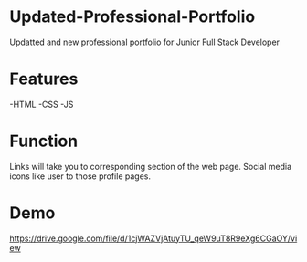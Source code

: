 # Updated-Professional-Portfolio
Updatted and new professional portfolio for Junior Full Stack Developer

# Features
-HTML
-CSS
-JS

# Function
Links will take you to corresponding section of the web page.  Social media icons like user to those profile pages.

# Demo
https://drive.google.com/file/d/1cjWAZVjAtuyTU_qeW9uT8R9eXg6CGaOY/view





